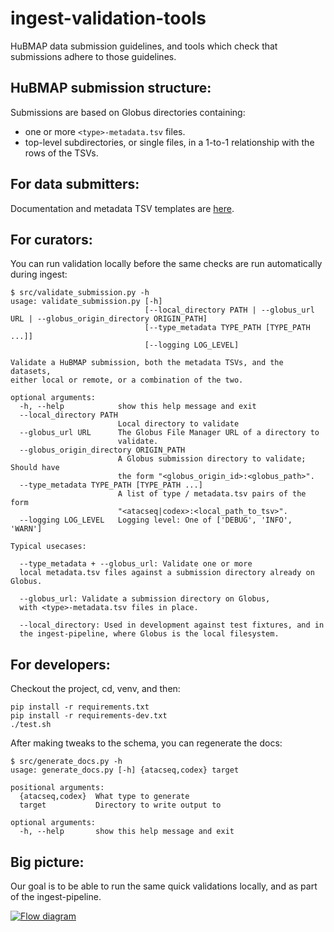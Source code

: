 # ingest-validation-tools
HuBMAP data submission guidelines,
and tools which check that submissions adhere to those guidelines.

## HuBMAP submission structure:

Submissions are based on Globus directories containing:
- one or more `<type>-metadata.tsv` files.
- top-level subdirectories, or single files, in a 1-to-1 relationship with the rows of the TSVs.

## For data submitters:

Documentation and metadata TSV templates are [here](docs).

## For curators:

You can run validation locally before the same checks are run automatically during ingest:
```
$ src/validate_submission.py -h
usage: validate_submission.py [-h]
                              [--local_directory PATH | --globus_url URL | --globus_origin_directory ORIGIN_PATH]
                              [--type_metadata TYPE_PATH [TYPE_PATH ...]]
                              [--logging LOG_LEVEL]

Validate a HuBMAP submission, both the metadata TSVs, and the datasets,
either local or remote, or a combination of the two.

optional arguments:
  -h, --help            show this help message and exit
  --local_directory PATH
                        Local directory to validate
  --globus_url URL      The Globus File Manager URL of a directory to
                        validate.
  --globus_origin_directory ORIGIN_PATH
                        A Globus submission directory to validate; Should have
                        the form "<globus_origin_id>:<globus_path>".
  --type_metadata TYPE_PATH [TYPE_PATH ...]
                        A list of type / metadata.tsv pairs of the form
                        "<atacseq|codex>:<local_path_to_tsv>".
  --logging LOG_LEVEL   Logging level: One of ['DEBUG', 'INFO', 'WARN']

Typical usecases:

  --type_metadata + --globus_url: Validate one or more
  local metadata.tsv files against a submission directory already on Globus.

  --globus_url: Validate a submission directory on Globus,
  with <type>-metadata.tsv files in place.

  --local_directory: Used in development against test fixtures, and in
  the ingest-pipeline, where Globus is the local filesystem.
```

## For developers:

Checkout the project, cd, venv, and then:
```
pip install -r requirements.txt
pip install -r requirements-dev.txt
./test.sh
```

After making tweaks to the schema, you can regenerate the docs:

```
$ src/generate_docs.py -h
usage: generate_docs.py [-h] {atacseq,codex} target

positional arguments:
  {atacseq,codex}  What type to generate
  target           Directory to write output to

optional arguments:
  -h, --help       show this help message and exit
```

## Big picture:

Our goal is to be able to run the same quick validations locally, and as part of the ingest-pipeline.

[![Flow diagram](https://docs.google.com/drawings/d/e/2PACX-1vQ7_q4K-JmAjGSMyA4Q5-3094B26fD4opW3s3jzbLHvXp4IsoEpt7fwXHYvW7ZQhQKSSTPF7zc5VoEI/pub?w=775&h=704)](https://docs.google.com/drawings/d/1A5irNDqfnyH8zzDiB6Vs0_WwUWByl7XJyjd2x82DlXk/edit)
